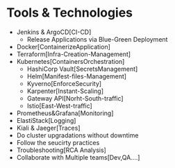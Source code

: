 # Tools & Technologies
- Jenkins & ArgoCD[CI-CD]
  - Release Applications via Blue-Green Deployment
- Docker[ContainerizeApplication]
- Terraform[Infra-Creation-Management]
- Kubernetes[ContainersOrchestration]
    - HashiCorp Vault[SecretsManagement]
    - Helm[Manifest-files-Management]
    - Kyverno[EnforceSecurity]
    - Karpenter[Instant-Scaling]
    - Gateway API[Norht-South-traffic]
    - Istio[East-West-traffic]
- Prometheus&Grafana[Monitoring]
- ElastiStack[Logging]
- Kiali & Jaeger[Traces]
- Do cluster upgradations without downtime
- Follow the seucirty practices
- Troubleshooting[RCA Analysis]
- Collaborate with Multiple teams[Dev,QA....]